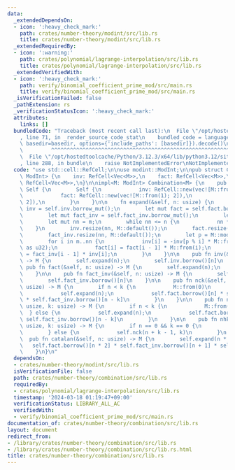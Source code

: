 ```yaml
---
data:
  _extendedDependsOn:
  - icon: ':heavy_check_mark:'
    path: crates/number-theory/modint/src/lib.rs
    title: crates/number-theory/modint/src/lib.rs
  _extendedRequiredBy:
  - icon: ':warning:'
    path: crates/polynomial/lagrange-interpolation/src/lib.rs
    title: crates/polynomial/lagrange-interpolation/src/lib.rs
  _extendedVerifiedWith:
  - icon: ':heavy_check_mark:'
    path: verify/binomial_coefficient_prime_mod/src/main.rs
    title: verify/binomial_coefficient_prime_mod/src/main.rs
  _isVerificationFailed: false
  _pathExtension: rs
  _verificationStatusIcon: ':heavy_check_mark:'
  attributes:
    links: []
  bundledCode: "Traceback (most recent call last):\n  File \"/opt/hostedtoolcache/Python/3.12.3/x64/lib/python3.12/site-packages/onlinejudge_verify/documentation/build.py\"\
    , line 71, in _render_source_code_stat\n    bundled_code = language.bundle(stat.path,\
    \ basedir=basedir, options={'include_paths': [basedir]}).decode()\n          \
    \         ^^^^^^^^^^^^^^^^^^^^^^^^^^^^^^^^^^^^^^^^^^^^^^^^^^^^^^^^^^^^^^^^^^^^^^^^^^^^^^^^^\n\
    \  File \"/opt/hostedtoolcache/Python/3.12.3/x64/lib/python3.12/site-packages/onlinejudge_verify/languages/rust.py\"\
    , line 288, in bundle\n    raise NotImplementedError\nNotImplementedError\n"
  code: "use std::cell::RefCell;\n\nuse modint::ModInt;\n\npub struct Combination<M:\
    \ ModInt> {\n    inv: RefCell<Vec<M>>,\n    fact: RefCell<Vec<M>>,\n    fact_inv:\
    \ RefCell<Vec<M>>,\n}\n\nimpl<M: ModInt> Combination<M> {\n    pub fn new() ->\
    \ Self {\n        Self {\n            inv: RefCell::new(vec![M::from(0), M::from(1)]),\n\
    \            fact: RefCell::new(vec![M::from(1); 2]),\n            fact_inv: RefCell::new(vec![M::from(1);\
    \ 2]),\n        }\n    }\n\n    fn expand(&self, n: usize) {\n        let mut\
    \ inv = self.inv.borrow_mut();\n        let mut fact = self.fact.borrow_mut();\n\
    \        let mut fact_inv = self.fact_inv.borrow_mut();\n        let m = inv.len();\n\
    \        let mut nn = m;\n        while nn <= n {\n            nn *= 2;\n    \
    \    }\n        inv.resize(nn, M::default());\n        fact.resize(nn, M::default());\n\
    \        fact_inv.resize(nn, M::default());\n        let p = M::modulus() as usize;\n\
    \        for i in m..nn {\n            inv[i] = -inv[p % i] * M::from((p / i)\
    \ as u32);\n            fact[i] = fact[i - 1] * M::from(i);\n            fact_inv[i]\
    \ = fact_inv[i - 1] * inv[i];\n        }\n    }\n\n    pub fn inv(&self, n: usize)\
    \ -> M {\n        self.expand(n);\n        self.inv.borrow()[n]\n    }\n\n   \
    \ pub fn fact(&self, n: usize) -> M {\n        self.expand(n);\n        self.fact.borrow()[n]\n\
    \    }\n\n    pub fn fact_inv(&self, n: usize) -> M {\n        self.expand(n);\n\
    \        self.fact_inv.borrow()[n]\n    }\n\n    pub fn nck(&self, n: usize, k:\
    \ usize) -> M {\n        if n < k {\n            M::from(0)\n        } else {\n\
    \            self.expand(n);\n            self.fact.borrow()[n] * self.fact_inv.borrow()[k]\
    \ * self.fact_inv.borrow()[n - k]\n        }\n    }\n\n    pub fn npk(&self, n:\
    \ usize, k: usize) -> M {\n        if n < k {\n            M::from(0)\n      \
    \  } else {\n            self.expand(n);\n            self.fact.borrow()[n] *\
    \ self.fact_inv.borrow()[n - k]\n        }\n    }\n\n    pub fn nhk(&self, n:\
    \ usize, k: usize) -> M {\n        if n == 0 && k == 0 {\n            M::from(1)\n\
    \        } else {\n            self.nck(n + k - 1, k)\n        }\n    }\n\n  \
    \  pub fn catalan(&self, n: usize) -> M {\n        self.expand(n * 2);\n     \
    \   self.fact.borrow()[n * 2] * self.fact_inv.borrow()[n + 1] * self.fact_inv.borrow()[n]\n\
    \    }\n}\n"
  dependsOn:
  - crates/number-theory/modint/src/lib.rs
  isVerificationFile: false
  path: crates/number-theory/combination/src/lib.rs
  requiredBy:
  - crates/polynomial/lagrange-interpolation/src/lib.rs
  timestamp: '2024-03-18 01:19:47+09:00'
  verificationStatus: LIBRARY_ALL_AC
  verifiedWith:
  - verify/binomial_coefficient_prime_mod/src/main.rs
documentation_of: crates/number-theory/combination/src/lib.rs
layout: document
redirect_from:
- /library/crates/number-theory/combination/src/lib.rs
- /library/crates/number-theory/combination/src/lib.rs.html
title: crates/number-theory/combination/src/lib.rs
---
```

